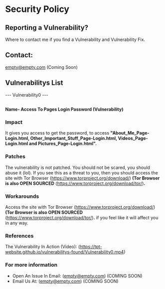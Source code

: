 # Security Policy

## Reporting a Vulnerability?
Where to contact me if you find a Vulnerability and Vulnerability Fix.

## Contact: 
empty@empty.com (Coming Soon)

## Vulnerabilitys List

--- Vulnerability0 ---
##

**Name- Access To Pages Login Password (Vulnerability)**

### Impact
It gives you access to get the password, to access **"About_Me_Page-Login.html, Other_Important_Stuff_Page-Login.html, Videos_Page-Login.html and Pictures_Page-Login.html".** 

### Patches
The vulnerability is not patched. You should not be scared, you should abuse it (lol). If you see this as a threat to you, then you should access the site with Tor Browser (https://www.torproject.org/download/) **(Tor Browser is also OPEN SOURCED** (https://www.torproject.org/download/tor/)**.**

### Workarounds
Access the site with Tor Browser (https://www.torproject.org/download/) **(Tor Browser is also OPEN SOURCED** (https://www.torproject.org/download/tor/)**.** if you feel like it will affect you in any way. 

### References
The Vulnerability In Action (Video): (https://tpt-website.github.io/vulnerabilitys-found/Vulnerability0.mp4)

### For more information 
* Open An Issue In Email: (empty@empty.com) (COMING SOON)
* Email Us At: (empty@empty.com) (COMING SOON)
